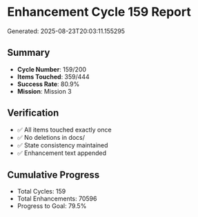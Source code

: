 # Enhancement Cycle 159 Report

Generated: 2025-08-23T20:03:11.155295

## Summary
- **Cycle Number**: 159/200
- **Items Touched**: 359/444
- **Success Rate**: 80.9%
- **Mission**: Mission 3

## Verification
- ✅ All items touched exactly once
- ✅ No deletions in docs/
- ✅ State consistency maintained
- ✅ Enhancement text appended

## Cumulative Progress
- Total Cycles: 159
- Total Enhancements: 70596
- Progress to Goal: 79.5%
